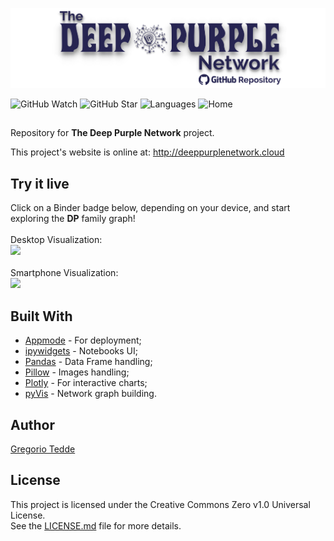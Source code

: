 ![The Deep Purple Network](https://raw.githubusercontent.com/greggtdd/DeepPurpleNetwork/master/app_images/dpnetwork_git_banner.png)

![GitHub Watch](https://img.shields.io/github/watchers/greggtdd/DeepPurpleNetwork?label=Watch&style=social)
![GitHub Star](https://img.shields.io/github/stars/greggtdd/DeepPurpleNetwork?style=social)
![Languages](https://img.shields.io/github/languages/count/greggtdd/DeepPurpleNetwork)
![Home](https://img.shields.io/website?up_message=online&url=https%3A%2F%2Fgreggtdd.github.io%2FDeepPurpleNetwork%2F)


##
Repository for **The Deep Purple Network** project.

This project's website is online at: <a href="http://deeppurplenetwork.cloud" target="_blank">http://deeppurplenetwork.cloud</a>

## Try it live
Click on a Binder badge below, depending on your device, and start exploring the **DP** family graph!<br>
<br>
Desktop Visualization:<br>
<a href="https://mybinder.org/v2/gh/greggtdd/DeepPurpleNetwork/master?urlpath=%2Fapps%2FDPNetworkDesktopApp.ipynb%3Fappmode_scroll%3D0" target="_blank"><img src="https://mybinder.org/badge_logo.svg"></a><br>
<br>
Smartphone Visualization:<br>
<a href="https://mybinder.org/v2/gh/greggtdd/DeepPurpleNetwork/master?urlpath=%2Fapps%2FDPNetworkMobileApp.ipynb%3Fappmode_scroll%3D0" target="_blank"><img src="https://mybinder.org/badge_logo.svg"></a>

## Built With

* <a href="https://github.com/oschuett/appmode" target="_blank">Appmode</a> - For deployment;
* <a href="https://github.com/jupyter-widgets/ipywidgets" target="_blank">ipywidgets</a> - Notebooks UI;
* <a href="https://pandas.pydata.org" target="_blank">Pandas</a> - Data Frame handling;
* <a href="https://github.com/python-pillow/Pillow" target="_blank">Pillow</a> - Images handling;
* <a href="https://plotly.com/python/" target="_blank">Plotly</a> - For interactive charts;
* <a href="https://github.com/WestHealth/pyvis" target="_blank">pyVis</a> - Network graph building.

## Author

<a href="https://github.com/greggtdd" target="_blank">Gregorio Tedde</a>

## License

This project is licensed under the Creative Commons Zero v1.0 Universal License.<br>
See the <a href="https://github.com/greggtdd/DeepPurpleNetwork/blob/master/LICENSE" target="_blank">LICENSE.md</a> file for more details.
